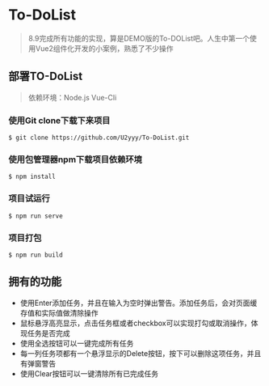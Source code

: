 # To-DoList

>8.9完成所有功能的实现，算是DEMO版的To-DOList吧。人生中第一个使用Vue2组件化开发的小案例，熟悉了不少操作

## 部署TO-DoList

> 依赖环境：Node.js  Vue-Cli

### 使用Git clone下载下来项目

```shell
$ git clone https://github.com/U2yyy/To-DoList.git
```

### 使用包管理器npm下载项目依赖环境

```shell
$ npm install
```

### 项目试运行

```shell
$ npm run serve
```
### 项目打包

```shell
$ npm run build
```


## 拥有的功能

- 使用Enter添加任务，并且在输入为空时弹出警告。添加任务后，会对页面缓存值和实际值做清除操作
- 鼠标悬浮高亮显示，点击任务框或者checkbox可以实现打勾或取消操作，体现任务是否完成
- 使用全选按钮可以一键完成所有任务
- 每一列任务项都有一个悬浮显示的Delete按钮，按下可以删除这项任务，并且有弹窗警告
- 使用Clear按钮可以一键清除所有已完成任务

